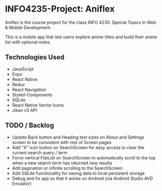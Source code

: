 # INFO4235-Project: Aniflex

Aniflex is the course project for the class INFO 4235: Special Topics In Web & Mobile Development.

This is a mobile app that lets users explore anime titles and build their anime list with optional notes.

## Technologies Used

- JavaScript
- Expo
- React Native
- Redux
- React Navigation
- Styled-Components
- SQLite
- React Native Vector Icons
- Jikan v3 API

## TODO / Backlog

- Update Back button and Heading text sizes on About and Settings screen to be consistent with rest of Screen pages
- Add "X" icon button on SearchScreen for easy access to clear the current search query / term
- Force vertical FlatList on SearchScreen to automatically scroll to the top when a new search term has returned new results
- Add pagination or infinite scrolling to the SearchScreen
- Add SQLite functionality for saving data to local persistent storage
- Debug and fix app so that it works on Android (via Android Studio AVD Emulator)
